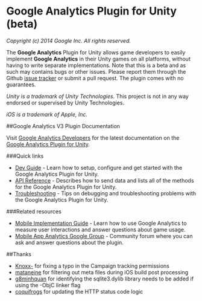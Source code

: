 # Google Analytics Plugin for Unity (beta)
_Copyright (c) 2014 Google Inc. All rights reserved._

The __Google Analytics__ Plugin for Unity allows game developers to easily implement __Google Analytics__ in their Unity games on all platforms, without having to write separate implementations. Note that this is a beta and as such may contains bugs or other issues. Please report them through the Github [issue tracker](https://github.com/googleanalytics/google-analytics-plugin-for-unity/issues) or submit a pull request. The plugin comes with no guarantees.

_Unity is a trademark of Unity Technologies._ This project is not in any way endorsed or supervised by Unity Technologies.

_iOS is a trademark of Apple, Inc._

##Google Analytics V3 Plugin Documentation

Visit [Google Analytics Developers](https://developers.google.com/analytics/) for the latest documentation on the [Google Analytics Plugin for Unity](https://developers.google.com/analytics/devguides/collection/unity/v3/).


###Quick links
  - [Dev Guide](https://developers.google.com/analytics/devguides/collection/unity/v3/devguide) - Learn how to setup, configure and get started with the Google Analytics Plugin for Unity.
  - [API Reference](https://developers.google.com/analytics/devguides/collection/unity/v3/reference) - Describes how to send data and lists all of the methods for the Google Analytics Plugin for Unity.
  - [Troubleshooting](https://developers.google.com/analytics/devguides/collection/unity/v3/troubleshoot) - Tips on debugging and troubleshooting problems with the Google Analytics Plugin for Unity.


###Related resources
  - [Mobile Implementation Guide](https://developers.google.com/analytics/solutions/mobile-implementation-guide) - Learn how to use Google Analytics to measure user interactions and answer questions about game usage.
  - [Mobile App Analytics Google Group](https://groups.google.com/forum/?fromgroups#!forum/ga-mobile-app-analytics) - Community forum where you can ask and answer questions about the plugin.


##Thanks
  - [Knoxx-](https://github.com/Knoxx-) for fixing a typo in the Campaign tracking permissions
  - [mataneine](https://github.com/mataneine) for filtering out meta files during iOS build post processing
  - [g8minhquan](https://github.com/g8minhquan) for identifying the sqlite3.dylib library needs to be added if using the -ObjC linker flag
  - [coquifrogs](https://github.com/coquifrogs/) for updating the HTTP status code logic
